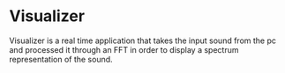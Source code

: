 # Visualizer
Visualizer is a real time application that takes the input sound from the pc and processed it through an FFT in order to display a spectrum representation of the sound.

